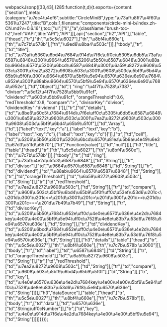 webpackJsonp([33,43],{285:function(t,d){t.exports={content:["section"],meta:{category:"\u7ec4\u4ef6",subtitle:"CircleMiniB",type:"\u73af\u8ff7\u4f60\u5361\u7247",title:"B",cols:1,filename:"components/circle-mini-b/index.zh-CN.md?v=0.6.16"},toc:["ul",["li",["a",{className:"brush-toc-h2",href:"#API",title:"API"},"API"]]],api:["section",["h2","API"],["table",["thead",["tr",["th","\u5c5e\u6027"],["th","\u8bf4\u660e"],["th","\u7c7b\u578b"],["th","\u9ed8\u8ba4\u503c"]]],["tbody",["tr",["td","title"],["td","\u73af\u5360\u6bd4\u7684\u914d\u7f6e\uff0c\u5305\u6db5\u73af\u6587\u6848\u3001\u9664\u6570\u5206\u5b50\u6587\u6848\u3001\u88ab\u9664\u6570\u5206\u6bcd\u6587\u6848\u3001\u6a59\u8272\u9608\u503c\u3001\u7ea2\u8272\u9608\u503c\u3001\u9608\u503c\u5bf9\u6bd4\u65b9\u5f0f\u3001\u9664\u6570\u5bf9\u5e94\u6570\u636e\u6e90\u7684\u952e\u3001\u88ab\u9664\u6570\u5bf9\u5e94\u6570\u636e\u6e90\u7684\u952e"],["td","Object"],["td",'{ "ring":"\u4f7f\u7528\u7387", "divisor":"\u5df2\u4f7f\u7528\u5bb9\u91cf", "dividend":"\u603b\u5bb9\u91cf", "orangeThreshold":0.6, "redThreshold":0.8, "compare":">", "divisorKey":"divisor", "dividendKey":"dividend" }']],["tr",["td","details"],["td","\u8be6\u60c5\u7684\u914d\u7f6e\uff0c\u5305\u6db5\u6587\u6848\u3001\u6a59\u8272\u9608\u503c\u3001\u7ea2\u8272\u9608\u503c\u3001\u9608\u503c\u5bf9\u6bd4\u65b9\u5f0f"],["td","Array"],["td",'[{"label":"text","key":"a"},{"label":"text","key":"b"},{"label":"text","key":"c"},{"label":"text","key":"d"}]']],["tr",["td","cell"],["td","\u5206\u5b50\u3001\u5206\u6bcd\u6570\u81ea\u5b9a\u4e49\u6e32\u67d3\u51fd\u6570"],["td","Function(value)"],["td","null"]]]],["h3","title"],["table",["thead",["tr",["th","\u5c5e\u6027"],["th","\u8bf4\u660e"],["th","\u7c7b\u578b"]]],["tbody",["tr",["td","ring"],["td","\u73af\u4e2d\u5fc3\u6587\u6848"],["td","String"]],["tr",["td","divisor"],["td","\u9664\u6570\u6587\u6848"],["td","String"]],["tr",["td","dividend"],["td","\u88ab\u9664\u6570\u6587\u6848"],["td","String"]],["tr",["td","orangeThreshold"],["td","\u6a59\u8272\u9608\u503c"],["td","String"]],["tr",["td","redThreshold"],["td","\u7ea2\u8272\u9608\u503c"],["td","String"]],["tr",["td","compare"],["td","\u9608\u503c\u5bf9\u6bd4\u65b9\u5f0f\uff0c\u53ef\u53d6\u201c<\u201d\u3001\u201c<=\u201d\u3001\u201c>\u201d\u3001\u201c>=\u201d\u3001\u201c===\u201d\u7b49\u7b49"],["td","String"]],["tr",["td","divisorKey"],["td","\u5206\u5b50\u7684\u952e\uff0c\u4e0e\u6570\u636e\u4e2d\u7684key\u4e00\u4e00\u5bf9\u5e94\uff0c\u7528\u4e8e\u83b7\u53d6\u76f8\u5e94\u6570\u636e"],["td","String"]],["tr",["td","dividendKey"],["td","\u5206\u6bcd\u7684\u952e\uff0c\u4e0e\u6570\u636e\u4e2d\u7684key\u4e00\u4e00\u5bf9\u5e94\uff0c\u7528\u4e8e\u83b7\u53d6\u76f8\u5e94\u6570\u636e"],["td","String"]]]],["h3","details"],["table",["thead",["tr",["th","\u5c5e\u6027"],["th","\u8bf4\u660e"],["th","\u7c7b\u578b \u3000"]]],["tbody",["tr",["td","label"],["td","\u6587\u6848"],["td","String"]],["tr",["td","orangeThreshold"],["td","\u6a59\u8272\u9608\u503c"],["td","String"]],["tr",["td","redThreshold"],["td","\u7ea2\u8272\u9608\u503c"],["td","String"]],["tr",["td","compare"],["td","\u9608\u503c\u5bf9\u6bd4\u65b9\u5f0f"],["td","String"]],["tr",["td","key"],["td","\u4e0e\u6570\u636e\u4e2d\u7684key\u4e00\u4e00\u5bf9\u5e94\uff0c\u7528\u4e8e\u83b7\u53d6\u76f8\u5e94\u6570\u636e"],["td","String"]]]],["h3","dataSource"],["table",["thead",["tr",["th","\u5c5e\u6027"],["th","\u8bf4\u660e"],["th","\u7c7b\u578b"]]],["tbody",["tr",["td","data"],["td","\u6570\u636e"],["td","String\uff0cNumber"]],["tr",["td","key"],["td","\u4e0e\u914d\u7f6e\u4e2d\u7684key\u4e00\u4e00\u5bf9\u5e94"],["td","String"]]]]]}}});